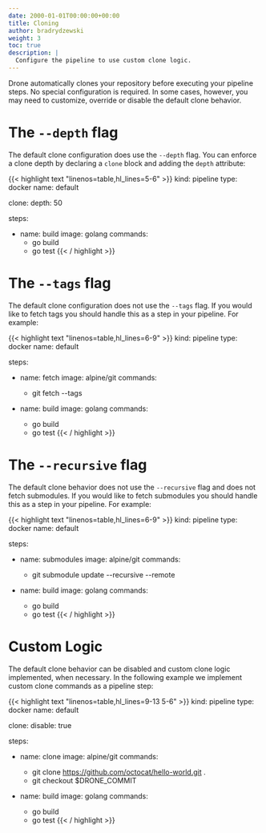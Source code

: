 ```yaml
---
date: 2000-01-01T00:00:00+00:00
title: Cloning
author: bradrydzewski
weight: 3
toc: true
description: |
  Configure the pipeline to use custom clone logic.
---
```


Drone automatically clones your repository before executing your pipeline steps. No special configuration is required. In some cases, however, you may need to customize, override or disable the default clone behavior.

# The `--depth` flag

The default clone configuration does use the `--depth` flag. You can enforce a clone depth by declaring a `clone` block and adding the `depth` attribute:

{{< highlight text "linenos=table,hl_lines=5-6" >}}
kind: pipeline
type: docker
name: default

clone:
  depth: 50

steps:
- name: build
  image: golang
  commands:
  - go build
  - go test
{{< / highlight >}}

# The `--tags` flag

The default clone configuration does not use the `--tags` flag. If you would like to fetch tags you should handle this as a step in your pipeline. For example:

{{< highlight text "linenos=table,hl_lines=6-9" >}}
kind: pipeline
type: docker
name: default

steps:
- name: fetch
  image: alpine/git
  commands:
  - git fetch --tags

- name: build
  image: golang
  commands:
  - go build
  - go test
{{< / highlight >}}


# The `--recursive` flag

The default clone behavior does not use the `--recursive` flag and does not fetch submodules. If you would like to fetch submodules you should handle this as a step in your pipeline. For example:

{{< highlight text "linenos=table,hl_lines=6-9" >}}
kind: pipeline
type: docker
name: default

steps:
- name: submodules
  image: alpine/git
  commands:
  - git submodule update --recursive --remote

- name: build
  image: golang
  commands:
  - go build
  - go test
{{< / highlight >}}

# Custom Logic

The default clone behavior can be disabled and custom clone logic implemented, when necessary. In the following example we implement custom clone commands as a pipeline step:

{{< highlight text "linenos=table,hl_lines=9-13 5-6" >}}
kind: pipeline
type: docker
name: default

clone:
  disable: true

steps:
- name: clone
  image: alpine/git
  commands:
  - git clone https://github.com/octocat/hello-world.git .
  - git checkout $DRONE_COMMIT

- name: build
  image: golang
  commands:
  - go build
  - go test
{{< / highlight >}}
